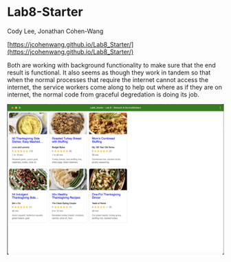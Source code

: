 # Lab8-Starter
Cody Lee, Jonathan Cohen-Wang

[https://jcohenwang.github.io/Lab8_Starter/](https://jcohenwang.github.io/Lab8_Starter/)

Both are working with background functionality to make sure that the end result is functional. It also seems as though they work in tandem so that when the normal processes that require the internet cannot access the internet, the service workers come along to help out where as if they are on internet, the normal code from graceful degredation is doing its job.

![pwa.png](pwa.png)
